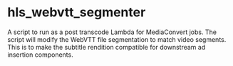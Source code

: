 # hls_webvtt_segmenter
A script to run as a post transcode Lambda for MediaConvert jobs. The script will modify the WebVTT file segmentation to match video segments. This is to make the subtitle rendition compatible for downstream ad insertion components.
